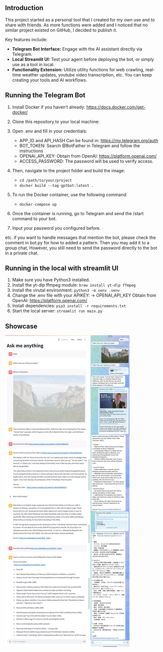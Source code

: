 ## Introduction

This project started as a personal tool that I created for my own use and to share with friends. As more functions were added and I noticed that no similar project existed on GitHub, I decided to publish it.

Key features include:
- **Telegram Bot Interface:** Engage with the AI assistant directly via Telegram.
- **Local Streamlit UI:** Test your agent before deploying the bot, or simply use as a tool in local.
- **Functionality Extension:** Utilize utility functions for web crawling, real-time weather updates, youtube video transcription, etc. You can keep creating your tools and AI workflows.

## Running the Telegram Bot
1. Install Docker if you haven’t already:  https://docs.docker.com/get-docker/
2. Clone this repository to your local machine:
3. Open .env and fill in your credentials:

    - APP_ID and API_HASH Can be found in: https://my.telegram.org/auth    
    - BOT_TOKEN: Search @BotFather in Telegram and follow the instructions
    - OPENAI_API_KEY: Obtain from OpenAI: https://platform.openai.com/
    - ACCESS_PASSWORD: The password will be used to verify access.

4. Then, navigate to the project folder and build the image:
    - `cd /path/to/your/project`
    - `docker build --tag gptbot:latest .`
5. To run the Docker container, use the following command:
    - `docker-compose up`
6. Once the container is running, go to Telegram and send the /start command to your bot. 
7. Input your password you configured before.

etc. 
if you want to handle messages that mention the bot, please check the comment in bot.py for how to added a pattern.
Then you may add it to a group chat, However, you still need to send the password directly to the bot in a private chat.

## Running in the local with streamlit UI
1. Make sure you have Python3 installed.
2. Install the yt-dlp ffmpeg module:
`brew install yt-dlp ffmpeg` 
3. Install the virutal environment:
`python3 -m venv .venv`
4. Change the .env file with your APIKEY: 
    -> OPENAI_API_KEY Obtain from OpenAI: https://platform.openai.com/
5. Install dependencies:
`pip3 install -r requirements.txt`
6. Start the local server:
`streamlit run main.py`

## Showcase

![Diagram](readme/streamlit_showcase.JPEG)
![Diagram](readme/telegrambot_showcase.JPEG)

